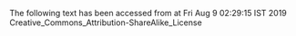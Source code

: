 The following text has been accessed from at Fri Aug 9 02:29:15 IST 2019
Creative_Commons_Attribution-ShareAlike_License
